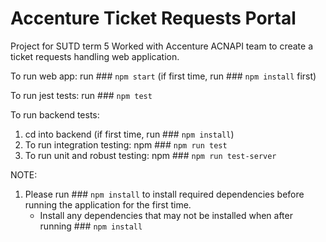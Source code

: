 # Accenture Ticket Requests Portal
Project for SUTD term 5
Worked with Accenture ACNAPI team to create a ticket requests handling web application.

To run web app:
run ### `npm start` (if first time, run ### `npm install` first)

To run jest tests:
run ### `npm test`

To run backend tests: 
1. cd into backend (if first time, run ### `npm install`)
2. To run integration testing:
  npm ### `npm run test` 
3. To run unit and robust testing:
  npm ### `npm run test-server`

NOTE: 
1. Please run ### `npm install` to install required dependencies before running the application for the first time.
	- Install any dependencies that may not be installed when after running ### `npm install`
